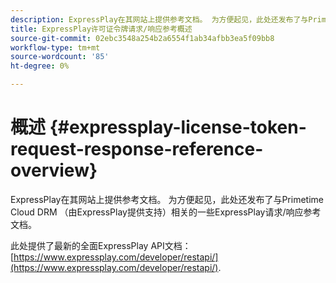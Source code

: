 ```yaml
---
description: ExpressPlay在其网站上提供参考文档。 为方便起见，此处还发布了与Primetime Cloud DRM （由ExpressPlay提供支持）相关的一些ExpressPlay请求/响应参考文档。
title: ExpressPlay许可证令牌请求/响应参考概述
source-git-commit: 02ebc3548a254b2a6554f1ab34afbb3ea5f09bb8
workflow-type: tm+mt
source-wordcount: '85'
ht-degree: 0%

---
```


# 概述 {#expressplay-license-token-request-response-reference-overview}

ExpressPlay在其网站上提供参考文档。 为方便起见，此处还发布了与Primetime Cloud DRM （由ExpressPlay提供支持）相关的一些ExpressPlay请求/响应参考文档。

此处提供了最新的全面ExpressPlay API文档： [https://www.expressplay.com/developer/restapi/](https://www.expressplay.com/developer/restapi/).
